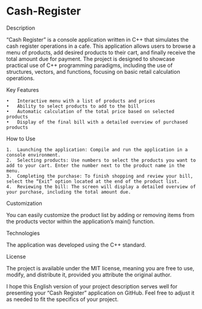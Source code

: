 # Cash-Register
Description

“Cash Register” is a console application written in C++ that simulates the cash register operations in a cafe. This application allows users to browse a menu of products, add desired products to their cart, and finally receive the total amount due for payment. The project is designed to showcase practical use of C++ programming paradigms, including the use of structures, vectors, and functions, focusing on basic retail calculation operations.

Key Features

	•	Interactive menu with a list of products and prices
	•	Ability to select products to add to the bill
	•	Automatic calculation of the total price based on selected products
	•	Display of the final bill with a detailed overview of purchased products

How to Use

	1.	Launching the application: Compile and run the application in a console environment.
	2.	Selecting products: Use numbers to select the products you want to add to your cart. Enter the number next to the product name in the menu.
	3.	Completing the purchase: To finish shopping and review your bill, select the “Exit” option located at the end of the product list.
	4.	Reviewing the bill: The screen will display a detailed overview of your purchase, including the total amount due.

Customization

You can easily customize the product list by adding or removing items from the products vector within the application’s main() function.

Technologies

The application was developed using the C++ standard.

License

The project is available under the MIT license, meaning you are free to use, modify, and distribute it, provided you attribute the original author.

I hope this English version of your project description serves well for presenting your “Cash Register” application on GitHub. Feel free to adjust it as needed to fit the specifics of your project.